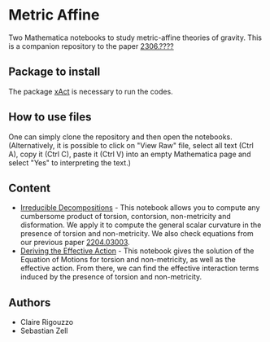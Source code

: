 # Metric Affine
Two Mathematica notebooks to study metric-affine theories of gravity. This is a companion repository to the paper [2306.????]()

## Package to install
The package [xAct](http://xact.es/) is necessary to run the codes.

## How to use files
One can simply clone the repository and then open the notebooks. (Alternatively, it is possible to click on "View Raw" file, select all text (Ctrl A), copy it (Ctrl C), paste it (Ctrl V) into an empty Mathematica page and select "Yes" to interpreting the text.)

## Content
* [Irreducible Decompositions](https://github.com/crigouzzo/metric-affine/blob/main/Decomposition_into_irrep.nb) - This notebook allows you to compute any cumbersome product of torsion, contorsion, non-metricity and disformation. We apply it to compute the general scalar curvature in the presence of torsion and non-metricity. We also check equations from our previous paper [2204.03003](https://arxiv.org/pdf/2204.03003.pdf).
* [Deriving the Effective Action](https://github.com/crigouzzo/metric-affine/blob/main/Effective_Action.nb) - This notebook gives the solution of the Equation of Motions for torsion and non-metricity, as well as the effective action. From there, we can find the effective interaction terms induced by the presence of torsion and non-metricity.

## Authors
* Claire Rigouzzo
* Sebastian Zell



